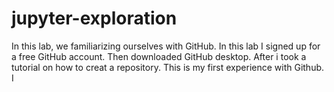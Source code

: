 # jupyter-exploration
In this lab, we familiarizing ourselves with GitHub. In this lab I 
signed up for a free GitHub account. Then downloaded GitHub
desktop. After i took a tutorial on how to creat a repository.
 This is my first experience with Github. I 
